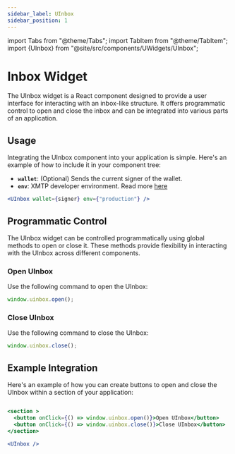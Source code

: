 ```yaml
---
sidebar_label: UInbox
sidebar_position: 1
---
```


import Tabs from "@theme/Tabs";
import TabItem from "@theme/TabItem";
import {UInbox} from "@site/src/components/UWidgets/UInbox";

# Inbox Widget

<div className="widget-container">
<UInbox env={"production"} relative="false" />
</div>

The UInbox widget is a React component designed to provide a user interface for interacting with an inbox-like structure. It offers programmatic control to open and close the inbox and can be integrated into various parts of an application.

## **Usage**

Integrating the UInbox component into your application is simple. Here's an example of how to include it in your component tree:

- **`wallet`**: (Optional) Sends the current signer of the wallet.
- **`env`**: XMTP developer environment. Read more [here](https://xmtp.org/docs/build/authentication#environments)

```jsx
<UInbox wallet={signer} env={"production"} />
```

## **Programmatic Control**

The UInbox widget can be controlled programmatically using global methods to open or close it. These methods provide flexibility in interacting with the UInbox across different components.

### **Open UInbox**

Use the following command to open the UInbox:

```jsx
window.uinbox.open();
```

### **Close UInbox**

Use the following command to close the UInbox:

```jsx
window.uinbox.close();
```

## **Example Integration**

Here's an example of how you can create buttons to open and close the UInbox within a section of your application:

```jsx

<section >
  <button onClick={() => window.uinbox.open()}>Open UInbox</button>
  <button onClick={() => window.uinbox.close()}>Close UInbox</button>
</section>

<UInbox />

```
